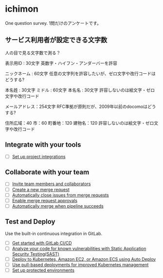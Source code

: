 # ichimon

One question survey.
1問だけのアンケートです。

## サービス利用者が設定できる文字数

人の目で見る文字数で測る？

表示用ID : 30文字
英数字・ハイフン・アンダーバーを許容

ニックネーム : 60文字
任意の文字列を許容したいが、ゼロ文字や改行コードはどうする?

本名姓 : 30文字
ミドル : 60文字
本名名 : 30文字
許容しないのは絵文字・ゼロ文字や改行コード

メールアドレス：254文字
RFC準拠が原則だが、2009年以前のdocomoはどうする?

住所広域：40
市：60
町番地：120
建物名：120
許容しないのは絵文字・ゼロ文字や改行コード

## Integrate with your tools

- [ ] [Set up project integrations](https://gitlab.com/kurachiweb/ichimon/-/settings/integrations)

## Collaborate with your team

- [ ] [Invite team members and collaborators](https://docs.gitlab.com/ee/user/project/members/)
- [ ] [Create a new merge request](https://docs.gitlab.com/ee/user/project/merge_requests/creating_merge_requests.html)
- [ ] [Automatically close issues from merge requests](https://docs.gitlab.com/ee/user/project/issues/managing_issues.html#closing-issues-automatically)
- [ ] [Enable merge request approvals](https://docs.gitlab.com/ee/user/project/merge_requests/approvals/)
- [ ] [Automatically merge when pipeline succeeds](https://docs.gitlab.com/ee/user/project/merge_requests/merge_when_pipeline_succeeds.html)

## Test and Deploy

Use the built-in continuous integration in GitLab.

- [ ] [Get started with GitLab CI/CD](https://docs.gitlab.com/ee/ci/quick_start/index.html)
- [ ] [Analyze your code for known vulnerabilities with Static Application Security Testing(SAST)](https://docs.gitlab.com/ee/user/application_security/sast/)
- [ ] [Deploy to Kubernetes, Amazon EC2, or Amazon ECS using Auto Deploy](https://docs.gitlab.com/ee/topics/autodevops/requirements.html)
- [ ] [Use pull-based deployments for improved Kubernetes management](https://docs.gitlab.com/ee/user/clusters/agent/)
- [ ] [Set up protected environments](https://docs.gitlab.com/ee/ci/environments/protected_environments.html)
